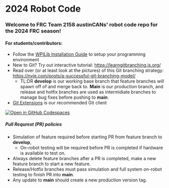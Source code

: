 # 2024 Robot Code 

### Welcome to FRC Team 2158 austinCANs' robot code repo for the 2024 FRC season!

#### For students/contributors:
- Follow the [WPILib Installation Guide](https://docs.wpilib.org/en/stable/docs/zero-to-robot/step-2/wpilib-setup.html) to setup your programming environment
- New to Git? Try out  interactive tutorial: https://learngitbranching.js.org/
- Read over (or at least look at the pictures) of this Git branching strategy:  https://nvie.com/posts/a-successful-git-branching-model/
	- TL:DR **develop** is our working base branch that feature branches will spawn off of and merge back to.  **Main** is our production branch, and release and hotfix branches are used as intermidiate branches to manage bug fixes before pushing to **main**.
- [Git Extensions](https://gitextensions.github.io/) is our recommended Git client

[![Open in GitHub Codespaces](https://github.com/codespaces/badge.svg)](https://github.com/codespaces/new?hide_repo_select=true&ref=develop&repo=528992013&machine=standardLinux32gb&devcontainer_path=.devcontainer%2Fdevcontainer.json&location=EastUs)

##### Pull Requrest (PR) policies
- Simulation of feature required before starting PR from feature branch to **develop**, 
	- On-robot testing will be required before PR is completed if hardware is available to test on.
- Always delete feature branches after a PR is completed, make a new feature branch to start a new feature.
- Release/Hotfix branches must pass simulation and full system on-robot testing to finish PR into **main**. 
- Any update to **main** should create a new production version tag.
